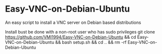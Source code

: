 # Easy-VNC-on-Debian-Ubuntu
An easy script to install a VNC server on Debian based distributions

Install bust be done with a non-root user who has sudo privileges
git clone https://github.com/VMI1994/Easy-VNC-on-Debian-Ubuntu && cd Easy-VNC-on-Debian-Ubuntu && bash setup.sh && cd .. && rm -rf Easy-VNC-on-Debian-Ubuntu
